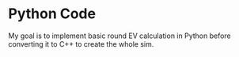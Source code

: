 # Python Code

My goal is to implement basic round EV calculation in Python before converting it to C++ to create the whole sim.
